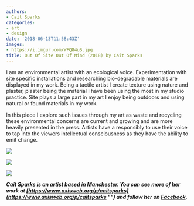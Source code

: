 ```yaml
---
authors:
- Cait Sparks
categories:
- art
- design
date: '2018-06-13T11:58:43Z'
images:
- https://i.imgur.com/WFQ84uS.jpg
title: Out Of Site Out Of Mind (2018) by Cait Sparks
---
```

I am an environmental artist with an ecological voice. Experimentation with site specific installations and researching bio-degradable materials are displayed in my work. Being a tactile artist I create texture using nature and plaster, plaster being the material I have been using the most in my studio practice. Site plays a large part in my art I enjoy being outdoors and using natural or found materials in my work.
 
In this piece I explore such issues through my art as waste and recycling these environmental concerns are current and growing and are more heavily presented in the press.  Artists have a responsibly to use their voice to tap into the viewers intellectual consciousness as they have the ability to emit change.

![](https://i.imgur.com/WXp5997.jpg "")

![](https://i.imgur.com/41KQbLR.jpg "")

![](https://i.imgur.com/WFQ84uS.jpg "")

_**Cait Sparks is an artist based in Manchester. You can see more of her work at [https://www.axisweb.org/p/caitsparks](https://www.axisweb.org/p/caitsparks "") and follow her on [Facebook](https://www.facebook.com/studiosparks/ "").**_